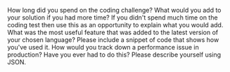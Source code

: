 How long did you spend on the coding challenge?
What would you add to your solution if you had more time? If you didn&#39;t spend
much time on the coding test then use this as an opportunity to explain what
you would add.
What was the most useful feature that was added to the latest version of your
chosen language? Please include a snippet of code that shows how you&#39;ve
used it.
How would you track down a performance issue in production? Have you
ever had to do this?
Please describe yourself using JSON.